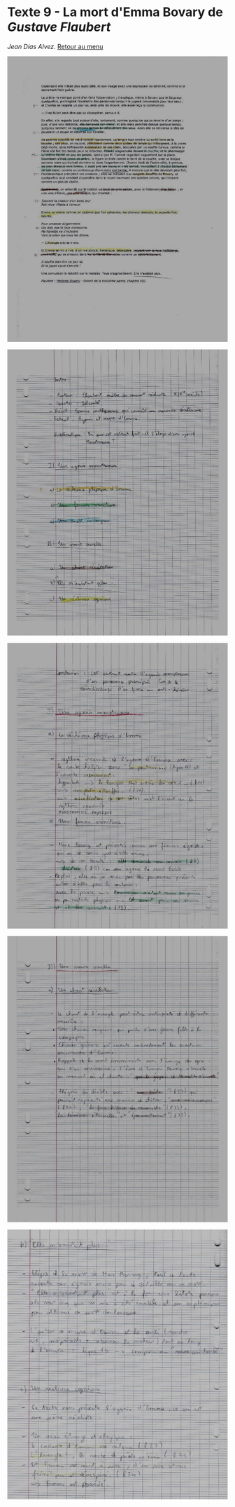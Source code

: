 Texte 9 - __La mort d'Emma Bovary__ de *Gustave Flaubert* 
=====

*Jean Dias Alvez*. [Retour au menu](../)

![Page 1](txt9_1.jpg)

![Page 2](txt9_2.jpg)

![Page 3](txt9_3.jpg)

![Page 4](txt9_4.jpg)

![Page 5](txt9_5.jpg)

